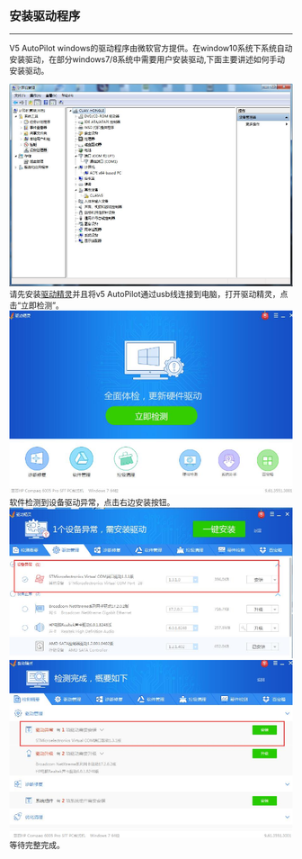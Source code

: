 ## 安装驱动程序

---

V5 AutoPilot windows的驱动程序由微软官方提供。在window10系统下系统自动安装驱动，在部分windows7/8系统中需要用户安装驱动,下面主要讲述如何手动安装驱动。

![no drive](../assets/no_drive.jpg)
请先安装[驱动精灵](http://www.drivergenius.com/)并且将v5 AutoPilot通过usb线连接到电脑，打开驱动精灵，点击“立即检测”。
![v5_driver](/assets/v5_driver.jpg)
软件检测到设备驱动异常，点击右边安装按钮。
![v5_driver2](/assets/v5_driver2.jpg)
![v5_driver3](/assets/v5_driver3.jpg)
等待完整完成。





